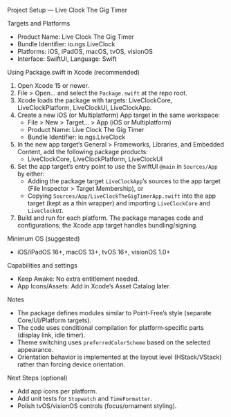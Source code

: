 Project Setup — Live Clock The Gig Timer

Targets and Platforms
- Product Name: Live Clock The Gig Timer
- Bundle Identifier: io.ngs.LiveClock
- Platforms: iOS, iPadOS, macOS, tvOS, visionOS
- Interface: SwiftUI, Language: Swift

Using Package.swift in Xcode (recommended)
1) Open Xcode 15 or newer.
2) File > Open… and select the `Package.swift` at the repo root.
3) Xcode loads the package with targets: LiveClockCore, LiveClockPlatform, LiveClockUI, LiveClockApp.
4) Create a new iOS (or Multiplatform) App target in the same workspace:
   - File > New > Target… > App (iOS or Multiplatform)
   - Product Name: Live Clock The Gig Timer
   - Bundle Identifier: io.ngs.LiveClock
5) In the new app target’s General > Frameworks, Libraries, and Embedded Content, add the following package products:
   - LiveClockCore, LiveClockPlatform, LiveClockUI
6) Set the app target’s entry point to use the SwiftUI `@main` in `Sources/App` by either:
   - Adding the package target `LiveClockApp`’s sources to the app target (File Inspector > Target Membership), or
   - Copying `Sources/App/LiveClockTheGigTimerApp.swift` into the app target (kept as a thin wrapper) and importing `LiveClockCore` and `LiveClockUI`.
7) Build and run for each platform. The package manages code and configurations; the Xcode app target handles bundling/signing.

Minimum OS (suggested)
- iOS/iPadOS 16+, macOS 13+, tvOS 16+, visionOS 1.0+

Capabilities and settings
- Keep Awake: No extra entitlement needed.
- App Icons/Assets: Add in Xcode’s Asset Catalog later.

Notes
- The package defines modules similar to Point-Free’s style (separate Core/UI/Platform targets).
- The code uses conditional compilation for platform‑specific parts (display link, idle timer).
- Theme switching uses `preferredColorScheme` based on the selected appearance.
- Orientation behavior is implemented at the layout level (HStack/VStack) rather than forcing device orientation.

Next Steps (optional)
- Add app icons per platform.
- Add unit tests for `Stopwatch` and `TimeFormatter`.
- Polish tvOS/visionOS controls (focus/ornament styling).
